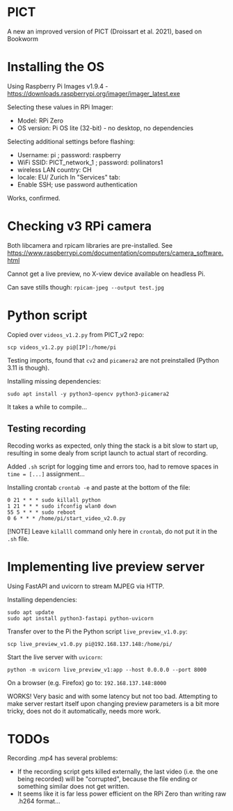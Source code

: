 # PICT
A new an improved version of PICT (Droissart et al. 2021), based on Bookworm

# Installing the OS
Using Raspberry Pi Images v1.9.4 - https://downloads.raspberrypi.org/imager/imager_latest.exe 

Selecting these values in RPi Imager: 
 - Model: RPi Zero
 - OS version: Pi OS lite (32-bit) - no desktop, no dependencies

Selecting additional settings before flashing: 
 - Username: pi ; password: raspberry
 - WiFi SSID: PICT_network_1 ; password: pollinators1
 - wireless LAN country: CH
 - locale: EU/ Zurich
In "Services" tab: 
 - Enable SSH; use password authentication

Works, confirmed. 

# Checking v3 RPi camera
Both libcamera and rpicam libraries are pre-installed. See https://www.raspberrypi.com/documentation/computers/camera_software.html

Cannot get a live preview, no X-view device available on headless Pi. 

Can save stills though: 
``rpicam-jpeg --output test.jpg``

# Python script
Copied over ``videos_v1.2.py`` from PICT_v2 repo: 
```
scp videos_v1.2.py pi@[IP]:/home/pi
```

Testing imports, found that ``cv2`` and ``picamera2`` are not preinstalled (Python 3.11 is though). 

Installing missing dependencies: 
```
sudo apt install -y python3-opencv python3-picamera2
```
It takes a while to compile... 

## Testing recording
Recoding works as expected, only thing the stack is a bit slow to start up, resulting in some dealy from script launch to actual start of recording. 

Added `.sh` script for logging time and errors too, had to remove spaces in `time = [...]` assignment... 

Installing crontab
``crontab -e``
and paste at the bottom of the file: 
```
0 21 * * * sudo killall python
1 21 * * * sudo ifconfig wlan0 down
55 5 * * * sudo reboot
0 6 * * * /home/pi/start_video_v2.0.py
```

[!NOTE]
Leave `kilalll` command only here in `crontab`, do not put it in the `.sh` file. 



# Implementing live preview server
Using FastAPI and uvicorn to stream MJPEG via HTTP. 

Installing dependencies: 
<!-- ```
sudo apt update
sudo apt install python3-pip
pip3 install fastapi uvicorn
``` -->
```
sudo apt update
sudo apt install python3-fastapi python-uvicorn
```

Transfer over to the Pi the Python script `live_preview_v1.0.py`: 
```
scp live_preview_v1.0.py pi@192.168.137.148:/home/pi/
```

Start the live server with `uvicorn`: 
```
python -m uvicorn live_preview_v1:app --host 0.0.0.0 --port 8000
```

On a browser (e.g. Firefox) go to: `192.168.137.148:8000`

WORKS! Very basic and with some latency but not too bad. 
Attempting to make server restart itself upon changing preview parameters is a bit more tricky, does not do it automatically, needs more work. 



# TODOs
Recording .mp4 has several problems: 
 - If the recording script gets killed externally, the last video (i.e. the one being recorded) will be "corrupted", because the file ending or something similar does not get written. 
 - It seems like it is far less power efficient on the RPi Zero than writing raw .h264 format... 